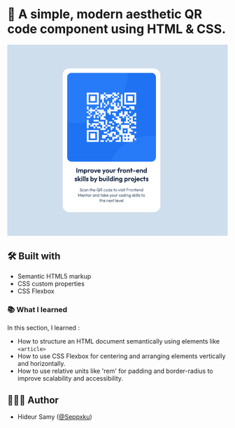 # 🚀 A simple, modern aesthetic QR code component using HTML & CSS.

![Screenshot of my projet](images/screenshot.png)

## 🛠️ Built with

- Semantic HTML5 markup
- CSS custom properties
- CSS Flexbox

### 📚 What I learned

In this section, I learned :

- How to structure an HTML document semantically using elements like `<article>`
- How to use CSS Flexbox for centering and arranging elements vertically and horizontally.
- How to use relative units like 'rem' for padding and border-radius to improve scalability and accessibility.

## 👨🏻‍💻 Author

- Hideur Samy ([@Seppxku](https://github.com/Seppxku))

